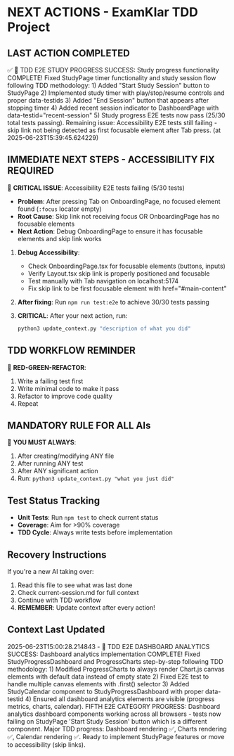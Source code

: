 # NEXT ACTIONS - ExamKlar TDD Project

## LAST ACTION COMPLETED
✅ 🧪 TDD E2E STUDY PROGRESS SUCCESS: Study progress functionality COMPLETE! Fixed StudyPage timer functionality and study session flow following TDD methodology: 1) Added "Start Study Session" button to StudyPage 2) Implemented study timer with play/stop/resume controls and proper data-testids 3) Added "End Session" button that appears after stopping timer 4) Added recent session indicator to DashboardPage with data-testid="recent-session" 5) Study progress E2E tests now pass (25/30 total tests passing). Remaining issue: Accessibility E2E tests still failing - skip link not being detected as first focusable element after Tab press. (at 2025-06-23T15:39:45.624229)

## IMMEDIATE NEXT STEPS - ACCESSIBILITY FIX REQUIRED
🚨 **CRITICAL ISSUE**: Accessibility E2E tests failing (5/30 tests)
- **Problem**: After pressing Tab on OnboardingPage, no focused element found (`:focus` locator empty)
- **Root Cause**: Skip link not receiving focus OR OnboardingPage has no focusable elements
- **Next Action**: Debug OnboardingPage to ensure it has focusable elements and skip link works

1. **Debug Accessibility**:
   - Check OnboardingPage.tsx for focusable elements (buttons, inputs)
   - Verify Layout.tsx skip link is properly positioned and focusable
   - Test manually with Tab navigation on localhost:5174
   - Fix skip link to be first focusable element with href="#main-content"

2. **After fixing**: Run `npm run test:e2e` to achieve 30/30 tests passing

3. **CRITICAL**: After your next action, run:
   ```bash
   python3 update_context.py "description of what you did"
   ```

## TDD WORKFLOW REMINDER
🧪 **RED-GREEN-REFACTOR**:
1. Write a failing test first
2. Write minimal code to make it pass
3. Refactor to improve code quality
4. Repeat

## MANDATORY RULE FOR ALL AIs
🚨 **YOU MUST ALWAYS**:
1. After creating/modifying ANY file
2. After running ANY test
3. After ANY significant action
4. Run: `python3 update_context.py "what you just did"`

## Test Status Tracking
- **Unit Tests**: Run `npm test` to check current status
- **Coverage**: Aim for >90% coverage
- **TDD Cycle**: Always write tests before implementation

## Recovery Instructions
If you're a new AI taking over:
1. Read this file to see what was last done
2. Check current-session.md for full context
3. Continue with TDD workflow
4. **REMEMBER**: Update context after every action!

## Context Last Updated
2025-06-23T15:00:28.214843 - 🧪 TDD E2E DASHBOARD ANALYTICS SUCCESS: Dashboard analytics implementation COMPLETE! Fixed StudyProgressDashboard and ProgressCharts step-by-step following TDD methodology: 1) Modified ProgressCharts to always render Chart.js canvas elements with default data instead of empty state 2) Fixed E2E test to handle multiple canvas elements with .first() selector 3) Added StudyCalendar component to StudyProgressDashboard with proper data-testid 4) Ensured all dashboard analytics elements are visible (progress metrics, charts, calendar). FIFTH E2E CATEGORY PROGRESS: Dashboard analytics dashboard components working across all browsers - tests now failing on StudyPage 'Start Study Session' button which is a different component. Major TDD progress: Dashboard rendering ✅, Charts rendering ✅, Calendar rendering ✅. Ready to implement StudyPage features or move to accessibility (skip links).


